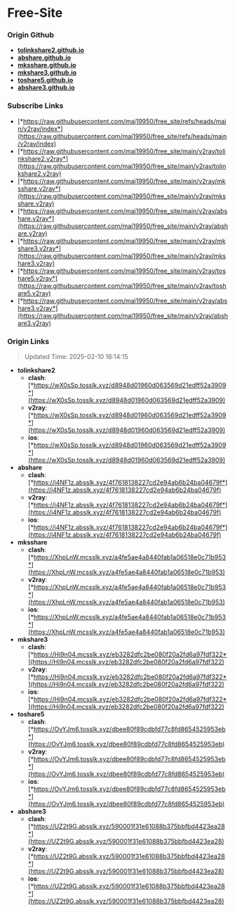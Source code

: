 # Free-Site

### Origin Github

- [**tolinkshare2.github.io**](https://github.com/tolinkshare2/tolinkshare2.github.io)
- [**abshare.github.io**](https://github.com/abshare/abshare.github.io)
- [**mksshare.github.io**](https://github.com/mksshare/mksshare.github.io)
- [**mkshare3.github.io**](https://github.com/mkshare3/mkshare3.github.io)
- [**toshare5.github.io**](https://github.com/toshare5/toshare5.github.io)
- [**abshare3.github.io**](https://github.com/abshare3/abshare3.github.io)

### Subscribe Links

- [*https://raw.githubusercontent.com/mai19950/free_site/refs/heads/main/v2ray/index*](https://raw.githubusercontent.com/mai19950/free_site/refs/heads/main/v2ray/index)
- [*https://raw.githubusercontent.com/mai19950/free_site/main/v2ray/tolinkshare2.v2ray*](https://raw.githubusercontent.com/mai19950/free_site/main/v2ray/tolinkshare2.v2ray)
- [*https://raw.githubusercontent.com/mai19950/free_site/main/v2ray/mksshare.v2ray*](https://raw.githubusercontent.com/mai19950/free_site/main/v2ray/mksshare.v2ray)
- [*https://raw.githubusercontent.com/mai19950/free_site/main/v2ray/abshare.v2ray*](https://raw.githubusercontent.com/mai19950/free_site/main/v2ray/abshare.v2ray)
- [*https://raw.githubusercontent.com/mai19950/free_site/main/v2ray/mkshare3.v2ray*](https://raw.githubusercontent.com/mai19950/free_site/main/v2ray/mkshare3.v2ray)
- [*https://raw.githubusercontent.com/mai19950/free_site/main/v2ray/toshare5.v2ray*](https://raw.githubusercontent.com/mai19950/free_site/main/v2ray/toshare5.v2ray)
- [*https://raw.githubusercontent.com/mai19950/free_site/main/v2ray/abshare3.v2ray*](https://raw.githubusercontent.com/mai19950/free_site/main/v2ray/abshare3.v2ray)

### Origin Links

> Updated Time: 2025-02-10 18:14:15

- **tolinkshare2**
  - **clash**: [*https://wX0sSp.tosslk.xyz/d8948d01960d063569d21edff52a3909*](https://wX0sSp.tosslk.xyz/d8948d01960d063569d21edff52a3909)
  - **v2ray**: [*https://wX0sSp.tosslk.xyz/d8948d01960d063569d21edff52a3909*](https://wX0sSp.tosslk.xyz/d8948d01960d063569d21edff52a3909)
  - **ios**: [*https://wX0sSp.tosslk.xyz/d8948d01960d063569d21edff52a3909*](https://wX0sSp.tosslk.xyz/d8948d01960d063569d21edff52a3909)
- **abshare**
  - **clash**: [*https://i4NF1z.absslk.xyz/4f7618138227cd2e94ab6b24ba04679f*](https://i4NF1z.absslk.xyz/4f7618138227cd2e94ab6b24ba04679f)
  - **v2ray**: [*https://i4NF1z.absslk.xyz/4f7618138227cd2e94ab6b24ba04679f*](https://i4NF1z.absslk.xyz/4f7618138227cd2e94ab6b24ba04679f)
  - **ios**: [*https://i4NF1z.absslk.xyz/4f7618138227cd2e94ab6b24ba04679f*](https://i4NF1z.absslk.xyz/4f7618138227cd2e94ab6b24ba04679f)
- **mksshare**
  - **clash**: [*https://XhpLnW.mcsslk.xyz/a4fe5ae4a8440fab1a06518e0c71b953*](https://XhpLnW.mcsslk.xyz/a4fe5ae4a8440fab1a06518e0c71b953)
  - **v2ray**: [*https://XhpLnW.mcsslk.xyz/a4fe5ae4a8440fab1a06518e0c71b953*](https://XhpLnW.mcsslk.xyz/a4fe5ae4a8440fab1a06518e0c71b953)
  - **ios**: [*https://XhpLnW.mcsslk.xyz/a4fe5ae4a8440fab1a06518e0c71b953*](https://XhpLnW.mcsslk.xyz/a4fe5ae4a8440fab1a06518e0c71b953)
- **mkshare3**
  - **clash**: [*https://Hi9n04.mcsslk.xyz/eb3282dfc2be080f20a2fd6a97fdf322*](https://Hi9n04.mcsslk.xyz/eb3282dfc2be080f20a2fd6a97fdf322)
  - **v2ray**: [*https://Hi9n04.mcsslk.xyz/eb3282dfc2be080f20a2fd6a97fdf322*](https://Hi9n04.mcsslk.xyz/eb3282dfc2be080f20a2fd6a97fdf322)
  - **ios**: [*https://Hi9n04.mcsslk.xyz/eb3282dfc2be080f20a2fd6a97fdf322*](https://Hi9n04.mcsslk.xyz/eb3282dfc2be080f20a2fd6a97fdf322)
- **toshare5**
  - **clash**: [*https://OvYJm6.tosslk.xyz/dbee80f89cdbfd77c8fd8654525953eb*](https://OvYJm6.tosslk.xyz/dbee80f89cdbfd77c8fd8654525953eb)
  - **v2ray**: [*https://OvYJm6.tosslk.xyz/dbee80f89cdbfd77c8fd8654525953eb*](https://OvYJm6.tosslk.xyz/dbee80f89cdbfd77c8fd8654525953eb)
  - **ios**: [*https://OvYJm6.tosslk.xyz/dbee80f89cdbfd77c8fd8654525953eb*](https://OvYJm6.tosslk.xyz/dbee80f89cdbfd77c8fd8654525953eb)
- **abshare3**
  - **clash**: [*https://UZ2t9G.absslk.xyz/590001f31e61088b375bbfbd4423ea28*](https://UZ2t9G.absslk.xyz/590001f31e61088b375bbfbd4423ea28)
  - **v2ray**: [*https://UZ2t9G.absslk.xyz/590001f31e61088b375bbfbd4423ea28*](https://UZ2t9G.absslk.xyz/590001f31e61088b375bbfbd4423ea28)
  - **ios**: [*https://UZ2t9G.absslk.xyz/590001f31e61088b375bbfbd4423ea28*](https://UZ2t9G.absslk.xyz/590001f31e61088b375bbfbd4423ea28)
